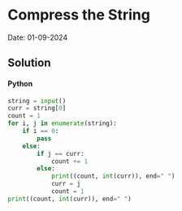 
# Compress the String

Date: 01-09-2024

## Solution
#### Python
```python
string = input()
curr = string[0]
count = 1
for i, j in enumerate(string):
    if i == 0:
        pass
    else:
        if j == curr:
            count += 1
        else:
            print((count, int(curr)), end=" ")
            curr = j
            count = 1
print((count, int(curr)), end=" ")
```
        